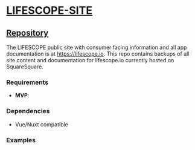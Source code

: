 # [LIFESCOPE-SITE](https://github.com/LifeScopeLabs/lifescope-site)

## [Repository](https://github.com/LifeScopeLabs/lifescope-site)
The LIFESCOPE public site with consumer facing information and all app documentation is at https://lifescope.io. This repo contains backups of all site content and documentation for lifescope.io currently hosted on SquareSquare.

### Requirements
- **MVP**: 

### Dependencies
- Vue/Nuxt compatible

### Examples
<!--stackedit_data:
eyJoaXN0b3J5IjpbLTExNDM0ODkxMTFdfQ==
-->